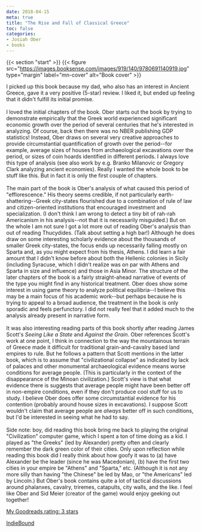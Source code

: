 ```yaml
---
date: 2018-04-15
meta: true
title: "The Rise and Fall of Classical Greece"
toc: false
categories:
- Josiah Ober
- books
---
```


{{< section "start" >}}
{{< figure src="https://images.booksense.com/images/919/140/9780691140919.jpg" type="margin" label="mn-cover" alt="Book cover" >}}

I picked up this book because my dad, who also has an interest in Ancient Greece, gave it a very positive (5-star) review. I liked it, but ended up feeling that it didn't fulfill its initial promise.<br /><br />I loved the initial chapters of the book. Ober starts out the book by trying to demonstrate empirically that the Greek world experienced significant economic growth over the period of several centuries that he's interested in analyzing. Of course, back then there was no NBER publishing GDP statistics! Instead, Ober draws on several very creative approaches to provide circumstantial quantification of growth over the period--for example, average sizes of houses from archaeological excavations over the period, or sizes of coin hoards identified in different periods. I always love this type of analysis (see also work by e.g. Branko Milanovic or Gregory Clark analyzing ancient economies). Really I wanted the whole book to be stuff like this. But in fact it is only the first couple of chapters.<br /><br />The main part of the book is Ober's analysis of what caused this period of "efflorescence." His theory seems credible, if not particularly earth-shattering--Greek city-states flourished due to a combination of rule of law and citizen-oriented institutions that encouraged investment and specialization. (I don't think I am wrong to detect a tiny bit of rah-rah Americanism in his analysis--not that it is necessarily misguided.) But on the whole I am not sure I got a lot more out of reading Ober's analysis than out of reading Thucydides. (Talk about setting a high bar!) Although he does draw on some interesting scholarly evidence about the thousands of smaller Greek city-states, the focus ends up necessarily falling mostly on Sparta and, as you might expect from his thesis, Athens. I did learn a fair amount that I didn't know before about both the Hellenic colonies in Sicily (including Syracuse, which I didn't realize was on par with Athens and Sparta in size and influence) and those in Asia Minor. The structure of the later chapters of the book is a fairly straight-ahead narrative of events of the type you might find in any historical treatment. Ober does show some interest in using game theory to analyze political equilibria--I believe this may be a main focus of his academic work--but perhaps because he is trying to appeal to a broad audience, the treatment in the book is only sporadic and feels perfunctory. I did not really feel that it added much to the analysis already present in narrative form. <br /><br />It was also interesting reading parts of this book shortly after reading James Scott's _Seeing Like a State_ and _Against the Grain_. Ober references Scott's work at one point, I think in connection to the way the mountainous terrain of Greece made it difficult for traditional grain-and-cavalry based land empires to rule. But he follows a pattern that Scott mentions in the latter book, which is to assume that "civilizational collapse" as indicated by lack of palaces and other monumental archaeological evidence means worse conditions for average people. (This is particularly in the context of the disappearance of the Minoan civilization.) Scott's view is that what evidence there is suggests that average people might have been better off in non-empire conditions, even if they don't produce cool stuff for us to study. I believe Ober does offer some circumstantial evidence for his contention (probably around house sizes in excavations). I suppose Scott wouldn't claim that average people are *always* better off in such conditions, but I'd be interested in seeing what he had to say.<br /><br />Side note: boy, did reading this book bring me back to playing the original "Civilization" computer game, which I spent a ton of time doing as a kid. I played as "the Greeks" (led by Alexander) pretty often and clearly remember the dark green color of their cities. Only upon reflection while reading this book did I really think about how goofy it was to (a) have Alexander be the leader (since he was Macedonian), (b) have the first two cities in your empire be "Athens" and "Sparta," etc. (Although it is not any more silly than having "the Chinese" be led by Mao, or "the Americans" led by Lincoln.) But Ober's book contains quite a lot of tactical discussions around phalanxes, cavalry, triremes, catapults, city walls, and the like. I feel like Ober and Sid Meier (creator of the game) would enjoy geeking out together!

[My Goodreads rating: 3 stars](https://www.goodreads.com/review/show/2351257551)  

[IndieBound](https://www.indiebound.org/book/9780691140919)

